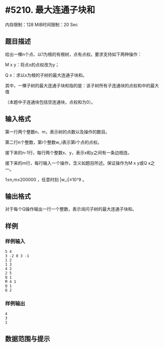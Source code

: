 # #5210. 最大连通子块和

内存限制：128 MiB时间限制：20 Sec

## 题目描述

给出一棵n个点、以1为根的有根树，点有点权。要求支持如下两种操作：

M x y：将点x的点权改为y；

Q x：求以x为根的子树的最大连通子块和。

其中，一棵子树的最大连通子块和指的是：该子树所有子连通块的点权和中的最大值

（本题中子连通块包括空连通块，点权和为0）。

## 输入格式

第一行两个整数n、m，表示树的点数以及操作的数目。

第二行n个整数，第i个整数w_i表示第i个点的点权。

接下来的n-1行，每行两个整数x、y，表示x和y之间有一条边相连。

接下来的m行，每行输入一个操作，含义如题目所述。保证操作为M x y或Q x之一。

1&le;n,m&le;200000 ，任意时刻 |w_i|&le;10^9 。

## 输出格式

对于每个Q操作输出一行一个整数，表示询问子树的最大连通子块和。

## 样例

### 样例输入

    
    5 4
    3 -2 0 3 -1
    1 2
    1 3
    4 2
    2 5
    Q 1
    M 4 1
    Q 1
    Q 2
    

### 样例输出

    
    4
    3
    1
    

## 数据范围与提示
